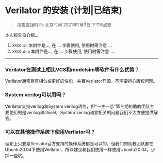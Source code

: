 # Verilator 的安装 (计划|已结束)

> 报告直播时间: 北京时间 2021年7月9日 下午6点整

<!-- 报告简介 -->

本次报告将介绍...

<!-- 附件用途说明(如果有附件) -->

1. `XXXX.sh`
	本附件是..., 在 ... 步骤使用, 使用时需注意 ...
1. `XXXX.deb`
	本附件是..., 在 ... 步骤使用, 使用时需注意 ...

---
<!-- FAQ -->

### Verilator在测试上相比VCS和modelsim等软件有什么优势？

Verilator通常具有相似或更好的性能，并且Verilator开源，不需要担心版权问题。

### System verilog可以用吗？

Verilator支持verilog和System verilog语言，但"一生一芯"第三期的助教团队主要使用的是verilog和chisel，System verilog语言相关的问题我们不太方便提供解答。

### 可以在其他操作系统下使用Verilator吗？

理论上只要是Verilator官方支持的操作系统都是可以的，但我们的助教团队都在Ubuntu20.04下使用Verilator，所以建议和我们使用一样使用Ubuntu20.04，少踩一些坑。
